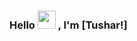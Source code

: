 ### Hello  <img src="https://github.com/TheDudeThatCode/TheDudeThatCode/blob/master/Assets/Hi.gif" width="29px"> , I'm [Tushar!]

<!--
**TusharDixit-301/TusharDixit-301** is a ✨ _special_ ✨ repository because its `README.md` (this file) appears on your GitHub profile.

Here are some ideas to get you started:

- 🔭 I’m currently working on ...
- 🌱 I’m currently learning ...
- 👯 I’m looking to collaborate on ...
- 🤔 I’m looking for help with ...
- 💬 Ask me about ...
- 📫 How to reach me: ...
- 😄 Pronouns: ...
- ⚡ Fun fact: ...
-->
